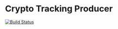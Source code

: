 # Crypto Tracking Producer

[![Build Status](https://travis-ci.org/masfworld/crypto-tracking-producer.svg?branch=develop)](https://travis-ci.org/knowm/XChange.png)


